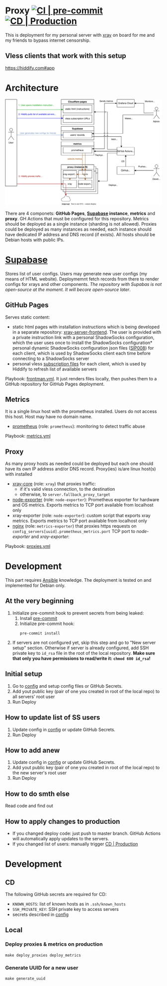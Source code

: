 # Proxy [![CI | pre-commit](https://github.com/ed-asriyan/xray-server/actions/workflows/CI-pre-commit.yml/badge.svg)](https://github.com/ed-asriyan/xray-server/actions/workflows/CI-pre-commit.yml) [![CD | Production](https://github.com/ed-asriyan/xray-server/actions/workflows/CD-production.yml/badge.svg)](https://github.com/ed-asriyan/xray-server/actions/workflows/CD-production.yml)
This is deployment for my personal server with [xray](https://xtls.github.io/en/) on board for me and my friends to bypass internet censorship.

## Vless clients that work with this setup
https://hiddify.com#app

# Architecture
![digram](./diagram.svg)

There are 4 componets: **GitHub Pages**, **[Supabase](https://supabase.com) instance**, **metrics** and **proxy**. GH Actions that must be configured for this repository.
Metrics should be deployed as a single instance (sharding is not allowed). Proxies could be deployed as many instances as needed,
each instance should have dedicated IP address and DNS record (if exists). All hosts should be Debian hosts with public IPs.

# [Supabase](https://supabase.com)
Stores list of user configs. Users may generate new user configs (my means of HTML website). Deploymemnt fetch records from there
to render configs for xrays and other components. _The repository with Supabas is not open-source at the moment. It will becore
open-source later_.

## GitHub Pages
Serves static content:
* static html pages with installation instructions which is being developed in a separate repository:
[xray-server-frontend](https://github.com/ed-asriyan/xray-server-frontend). The user is provided with a private instruction link
with a personal ShadowSocks configuration, which the user uses once to install the ShadowSocks configuration* personal dynamic
ShadowSocks configuration json files ([SIP008](https://shadowsocks.org/doc/sip008.html)) for each client, which is used by
ShadowSocks client each time before connecting to a ShadowSocks server
* personal vless [subscription files](https://hiddify.com/app/URL-Scheme) for each client, which is used by Hiddify to refresh
list of available servers

Playbook: [frontman.yml](./frontman.yml). It just renders files locally, then pushes them to a GitHub repository for GitHub Pages deployment.

## Metrics
It is a single linux host with the prometheus installed. Users do not access this host. Host may have no domain name.
* [prometheus](https://prometheus.io) (role: `prometheus`): monitoring to detect traffic abuse

Playbook: [metrics.yml](./metrics.yml)

## Proxy
As many proxy hosts as needed could be deployed but each one should have its own IP address and/or DNS record.
Proxy(ies) is/are linux host(s) with installed
* [xray-core](https://github.com/xtls/xray-core) (role: `xray`) that proxies traffic:
  * if it's valid vless connection, to the destination
  * otherwise, to `server.fallback_proxy_target`
* [node-exporter](https://github.com/prometheus/node_exporter) (role: `node-exporter`): Prometheus exporter for hardware and OS
metrics. Exports metrics to TCP port available from localhost only
* xray-exporter (role: `node-exporter`): custom script that exports xray metrics. Exports metrics to TCP port available from
localhost only
* [nginx](https://nginx.org) (role: `metrics-exporter`) that proxies https requests on
`config_servers[uuid].prometheus_metrics.port` TCP port to *node-exporter* and *xray-exporter*:

Playbook: [proxies.yml](./proxies.yml)

# Development
This part requires [Ansible](https://www.ansible.com) knowledge. The deployment is tested on and implemented for Debian
only.

## At the very beginning
1. Initialize pre-commit hook to prevent secrets from being leaked:
   1. Install [pre-commit](https://pre-commit.com/#install)
   2. Initialize pre-commit hook:
      ```commandline
      pre-commit install
      ```
3. If servers are not configured yet, skip this step and go to "New server setup" section. Otherwise if server is already configured, add SSH private key to `id_rsa` file in the root of the local repository. **Make sure that only you have
permissions to read/write it: `chmod 600 id_rsa`!**

## Initial setup
1. Go to [config](./config) and setup config files or GitHub Secrets.
2. Add yout public key (pair of one you created in root of the local repo) to all servers' root user
3. Run Deploy

## How to update list of SS users
1. Update config in [config](./config) or update GitHub Secrets.
2. Run Deploy

## How to add anew
1. Update config in [config](./config) or update GitHub Secrets.
2. Add yout public key (pair of one you created in root of the local repo) to the new server's root user
3. Run Deploy

## How to do smth else
Read code and find out

## How to apply changes to production
* If you changed deploy code: just push to master branch. GitHub Actions will automatically apply updates to the servers.
* If you changed list of users: manually trigger [CD | Production](https://github.com/ed-asriyan/xray-server/actions/workflows/CD-production.yml)

# Development
## CD
The following GitHub secrets are required for CD:
* `KNOWN_HOSTS`: list of known hosts as in `.ssh/known_hosts`
* `SSH_PRIVATE_KEY`: SSH private key to access servers
* secrets described in [config](./config)

## Local
### Deploy proxies & metrics on production
```commandline
make deploy_proxies deploy_metrics
```

### Generate UUID for a new user
```commandline
make generate_uuid
```
